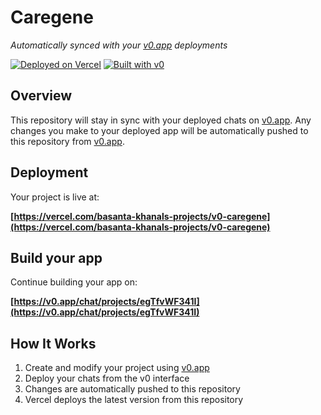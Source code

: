 # Caregene

*Automatically synced with your [v0.app](https://v0.app) deployments*

[![Deployed on Vercel](https://img.shields.io/badge/Deployed%20on-Vercel-black?style=for-the-badge&logo=vercel)](https://vercel.com/basanta-khanals-projects/v0-caregene)
[![Built with v0](https://img.shields.io/badge/Built%20with-v0.app-black?style=for-the-badge)](https://v0.app/chat/projects/egTfvWF341I)

## Overview

This repository will stay in sync with your deployed chats on [v0.app](https://v0.app).
Any changes you make to your deployed app will be automatically pushed to this repository from [v0.app](https://v0.app).

## Deployment

Your project is live at:

**[https://vercel.com/basanta-khanals-projects/v0-caregene](https://vercel.com/basanta-khanals-projects/v0-caregene)**

## Build your app

Continue building your app on:

**[https://v0.app/chat/projects/egTfvWF341I](https://v0.app/chat/projects/egTfvWF341I)**

## How It Works

1. Create and modify your project using [v0.app](https://v0.app)
2. Deploy your chats from the v0 interface
3. Changes are automatically pushed to this repository
4. Vercel deploys the latest version from this repository